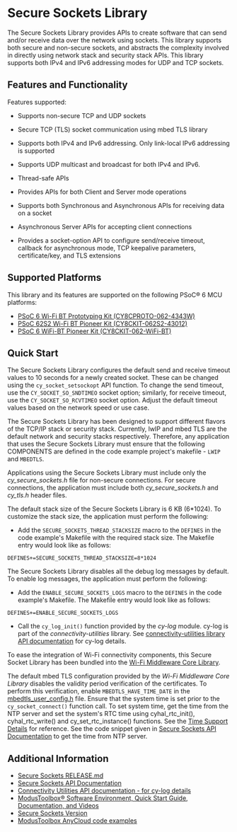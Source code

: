 # Secure Sockets Library
The Secure Sockets Library provides APIs to create software that can send and/or receive data over the network using sockets. This library supports both secure and non-secure sockets, and abstracts the complexity involved in directly using network stack and security stack APIs. This library supports both IPv4 and IPv6 addressing modes for UDP and TCP sockets.

## Features and Functionality

Features supported:

* Supports non-secure TCP and UDP sockets

* Secure TCP (TLS) socket communication using mbed TLS library

* Supports both IPv4 and IPv6 addressing. Only link-local IPv6 addressing is supported

* Supports UDP multicast and broadcast for both IPv4 and IPv6.

* Thread-safe APIs

* Provides APIs for both Client and Server mode operations

* Supports both Synchronous and Asynchronous APIs for receiving data on a socket

* Asynchronous Server APIs for accepting client connections

* Provides a socket-option API to configure send/receive timeout, callback for asynchronous mode, TCP keepalive parameters, certificate/key, and TLS extensions

## Supported Platforms
This library and its features are supported on the following PSoC® 6 MCU platforms:
* [PSoC 6 Wi-Fi BT Prototyping Kit (CY8CPROTO-062-4343W)](https://www.cypress.com/documentation/development-kitsboards/psoc-6-wi-fi-bt-prototyping-kit-cy8cproto-062-4343w)
* [PSoC 62S2 Wi-Fi BT Pioneer Kit (CY8CKIT-062S2-43012)](https://www.cypress.com/documentation/development-kitsboards/psoc-62s2-wi-fi-bt-pioneer-kit-cy8ckit-062s2-43012)
* [PSoC 6 WiFi-BT Pioneer Kit (CY8CKIT-062-WiFi-BT)](https://www.cypress.com/documentation/development-kitsboards/psoc-6-wifi-bt-pioneer-kit-cy8ckit-062-wifi-bt)

## Quick Start
The Secure Sockets Library configures the default send and receive timeout values to 10 seconds for a newly created socket. These can be changed using the `cy_socket_setsockopt` API function. To change the send timeout, use the `CY_SOCKET_SO_SNDTIMEO` socket option; similarly, for receive timeout, use the `CY_SOCKET_SO_RCVTIMEO` socket option. Adjust the default timeout values based on the network speed or use case.

The Secure Sockets Library has been designed to support different flavors of the TCP/IP stack or security stack. Currently, lwIP and mbed TLS are the default network and security stacks respectively. Therefore, any application that uses the Secure Sockets Library must ensure that the following COMPONENTS are defined in the code example project's makefile - `LWIP` and `MBEDTLS`.

Applications using the Secure Sockets Library must include only the *cy_secure_sockets.h* file for non-secure connections. For secure connections, the application must include both *cy_secure_sockets.h* and *cy_tls.h* header files.

The default stack size of the Secure Sockets Library is 6 KB (6*1024). To customize the stack size, the application must perform the following:

 - Add the `SECURE_SOCKETS_THREAD_STACKSIZE` macro to the `DEFINES` in the code example's Makefile with the required stack size. The Makefile entry would look like as follows:
  ```
  DEFINES+=SECURE_SOCKETS_THREAD_STACKSIZE=8*1024
  ```

The Secure Sockets Library disables all the debug log messages by default. To enable log messages, the application must perform the following:

 - Add the `ENABLE_SECURE_SOCKETS_LOGS` macro to the `DEFINES` in the code example's Makefile. The Makefile entry would look like as follows:
  ```
  DEFINES+=ENABLE_SECURE_SOCKETS_LOGS
  ```
 - Call the `cy_log_init()` function provided by the *cy-log* module. cy-log is part of the *connectivity-utilities* library. See [connectivity-utilities library API documentation](https://cypresssemiconductorco.github.io/connectivity-utilities/api_reference_manual/html/group__logging__utils.html) for cy-log details.

To ease the integration of Wi-Fi connectivity components, this Secure Socket Library has been bundled into the [Wi-Fi Middleware Core Library](https://github.com/cypresssemiconductorco/wifi-mw-core).

The default mbed TLS configuration provided by the *Wi-Fi Middleware Core Library* disables the validity period verification of the certificates. To perform this verification, enable `MBEDTLS_HAVE_TIME_DATE` in the [mbedtls_user_config.h](https://github.com/cypresssemiconductorco/wifi-mw-core/blob/master/configs/mbedtls_user_config.h) file. Ensure that the system time is set prior to the `cy_socket_connect()` function call. To set system time, get the time from the NTP server and set the system's RTC time using cyhal_rtc_init(), cyhal_rtc_write() and cy_set_rtc_instance() functions. See the [Time Support Details](https://github.com/cypresssemiconductorco/clib-support/blob/master/README.md#time-support-details) for reference.
See the code snippet given in [Secure Sockets API Documentation](https://cypresssemiconductorco.github.io/secure-sockets/api_reference_manual/html/index.html) to get the time from NTP server.

## Additional Information
* [Secure Sockets RELEASE.md](./RELEASE.md)
* [Secure Sockets API Documentation](https://cypresssemiconductorco.github.io/secure-sockets/api_reference_manual/html/index.html)
* [Connectivity Utilities API documentation - for cy-log details](https://cypresssemiconductorco.github.io/connectivity-utilities/api_reference_manual/html/group__logging__utils.html)
* [ModusToolbox® Software Environment, Quick Start Guide, Documentation, and Videos](https://www.cypress.com/products/modustoolbox-software-environment)
* [Secure Sockets Version](./version.txt)
* [ModusToolbox AnyCloud code examples](https://github.com/cypresssemiconductorco?q=mtb-example-anycloud%20NOT%20Deprecated)